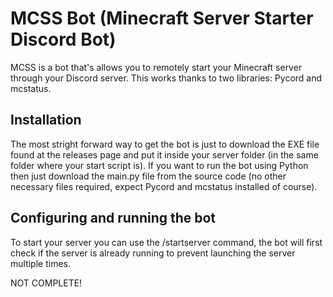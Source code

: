 # MCSS Bot (Minecraft Server Starter Discord Bot)
MCSS is a bot that's allows you to remotely start your Minecraft server through your Discord server. This works thanks to two libraries: Pycord and mcstatus.

## Installation
The most stright forward way to get the bot is just to download the EXE file found at the releases page and put it inside your server folder (in the same folder where your start script is).
If you want to run the bot using Python then just download the main.py file from the source code (no other necessary files required, expect Pycord and mcstatus installed of course).

## Configuring and running the bot


To start your server you can use the /startserver command, the bot will first check if the server is already running to prevent launching the server multiple times.

NOT COMPLETE!
